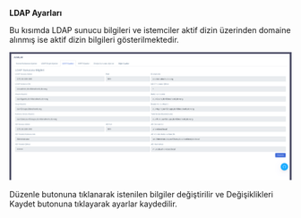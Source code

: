 **LDAP Ayarları**

Bu kısımda LDAP sunucu bilgileri ve istemciler aktif dizin üzerinden domaine alınmış ise aktif dizin bilgileri 
gösterilmektedir.

![Grup Üyeleri](../images/sunucuayarlari/ldapayarlari.png)

Düzenle butonuna tıklanarak istenilen bilgiler değiştirilir ve Değişiklikleri Kaydet butonuna tıklayarak ayarlar 
kaydedilir.<link href=/lider2.0/assets/style.css rel=stylesheet></link>
